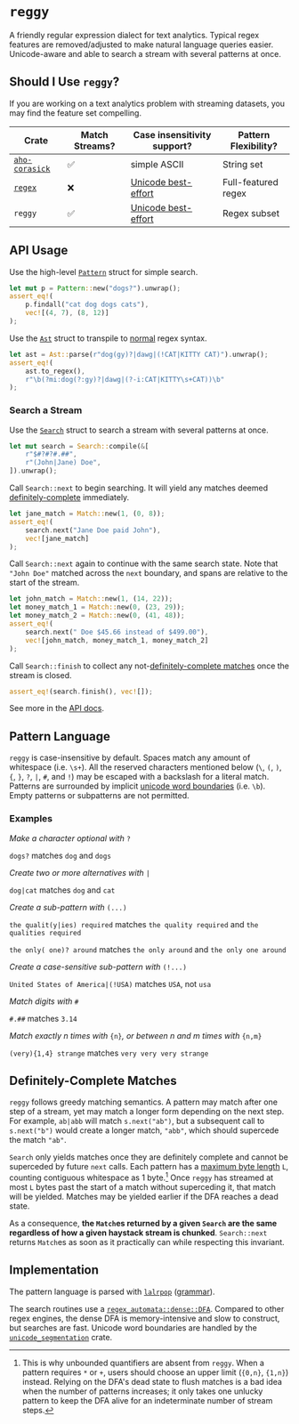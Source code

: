 # `reggy`

A friendly regular expression dialect for text analytics. Typical regex features are removed/adjusted to make natural language queries easier. Unicode-aware and able to search a stream with several patterns at once. 

## Should I Use `reggy`?

If you are working on a text analytics problem with streaming datasets, you may find the feature set compelling.

| Crate                                             | Match Streams? | Case insensitivity support?                                                        | Pattern Flexibility? |
|---------------------------------------------------|----------------|------------------------------------------------------------------------------------|----------------------|
| [`aho-corasick`]( https://docs.rs/aho-corasick/ ) | ✅              | simple ASCII                                                                       | String set           |
| [`regex`]( https://docs.rs/regex )                | ❌              | [Unicode best-effort](https://www.unicode.org/reports/tr18/#Simple_Loose_Matches)  | Full-featured regex  |
| `reggy`                                           | ✅              | [Unicode best-effort]( https://www.unicode.org/reports/tr18/#Simple_Loose_Matches) | Regex subset         |

## API Usage

Use the high-level [`Pattern`](https://doc-sieve.github.io/reggy/reggy/struct.Pattern.html) struct for simple search.
```rust
let mut p = Pattern::new("dogs?").unwrap();
assert_eq!(
    p.findall("cat dog dogs cats"),
    vec![(4, 7), (8, 12)]
);
```

Use the [`Ast`](https://doc-sieve.github.io/reggy/reggy/enum.Ast.html) struct to transpile to [normal](https://docs.rs/regex/) regex syntax.
```rust
let ast = Ast::parse(r"dog(gy)?|dawg|(!CAT|KITTY CAT)").unwrap();
assert_eq!(
    ast.to_regex(),
    r"\b(?mi:dog(?:gy)?|dawg|(?-i:CAT|KITTY\s+CAT))\b"
);
```

### Search a Stream

Use the [`Search`](https://doc-sieve.github.io/reggy/reggy/struct.Search.html) struct to search a stream with several patterns at once.
```rust
let mut search = Search::compile(&[
    r"$#?#?#.##",
    r"(John|Jane) Doe",
]).unwrap();
```

Call `Search::next` to begin searching. It will yield any matches deemed [definitely-complete](#definitely-complete-matches) immediately.
```rust
let jane_match = Match::new(1, (0, 8));
assert_eq!(
    search.next("Jane Doe paid John"),
    vec![jane_match]
);
```

Call `Search::next` again to continue with the same search state.
Note that `"John Doe"` matched across the `next` boundary, and spans are relative to the start of the stream.
```rust
let john_match = Match::new(1, (14, 22));
let money_match_1 = Match::new(0, (23, 29));
let money_match_2 = Match::new(0, (41, 48));
assert_eq!(
    search.next(" Doe $45.66 instead of $499.00"),
    vec![john_match, money_match_1, money_match_2]
);
```

Call `Search::finish` to collect any not-[definitely-complete matches](#definitely-complete-matches) once the stream is closed.
```rust
assert_eq!(search.finish(), vec![]);
```

See more in the [API docs](https://doc-sieve.github.io/reggy).

## Pattern Language

`reggy` is case-insensitive by default. Spaces match any amount of whitespace (i.e. `\s+`). All the reserved characters mentioned below (`\`, `(`, `)`, `{`, `}`, `?`, `|`, `#`, and `!`) may be escaped with a backslash for a literal match. Patterns are surrounded by implicit [unicode word boundaries](https://unicode.org/reports/tr29) (i.e. `\b`). Empty patterns or subpatterns are not permitted.

### Examples

*Make a character optional with* `?`

`dogs?` matches `dog` and `dogs`

*Create two or more alternatives with* `|`

`dog|cat` matches `dog` and `cat`

*Create a sub-pattern with* `(...)`

`the qualit(y|ies) required` matches `the quality required` and `the qualities required`

`the only( one)? around` matches `the only around` and `the only one around`

*Create a case-sensitive sub-pattern with* `(!...)`

`United States of America|(!USA)` matches `USA`, not `usa`

*Match digits with* `#`

`#.##` matches `3.14`

*Match exactly n times with* `{n}`*, or between n and m times with* `{n,m}`

`(very){1,4} strange` matches `very very very strange`

## Definitely-Complete Matches

`reggy` follows greedy matching semantics. A pattern may match after one step of a stream, yet may match a longer form depending on the next step. For example, `ab|abb` will match `s.next("ab")`, but a subsequent call to `s.next("b")` would create a longer match, `"abb"`, which should supercede the match `"ab"`.

`Search` only yields matches once they are definitely complete and cannot be superceded by future `next` calls. Each pattern has a [maximum byte length](https://doc-sieve.github.io/reggy/reggy/enum.Ast.html#method.max_bytes) `L`, counting contiguous whitespace as 1 byte.[^1] Once `reggy` has streamed at most `L` bytes past the start of a match without superceding it, that match will be yielded. Matches may be yielded earlier if the DFA reaches a dead state.

As a consequence, **the `Match`es returned by a given `Search` are the same regardless of how a given haystack stream is chunked**. `Search::next` returns `Match`es as soon as it practically can while respecting this invariant.

## Implementation

The pattern language is parsed with [`lalrpop`](https://lalrpop.github.io/lalrpop) ([grammar](https://github.com/doc-sieve/reggy/blob/main/src/parser/grammar.lalrpop)).

The search routines use a [`regex_automata::dense::DFA`](https://docs.rs/regex-automata/latest/regex_automata/dfa/dense/struct.DFA.html). Compared to other regex engines, the dense DFA is memory-intensive and slow to construct, but searches are fast. Unicode word boundaries are handled by the [`unicode_segmentation`](https://docs.rs/unicode-segmentation/latest) crate.

[^1]: This is why unbounded quantifiers are absent from `reggy`. When a pattern requires `*` or `+`, users should choose an upper limit (`{0,n}`, `{1,n}`) instead. Relying on the DFA's dead state to flush matches is a bad idea when the number of patterns increases; it only takes one unlucky pattern to keep the DFA alive for an indeterminate number of stream steps.